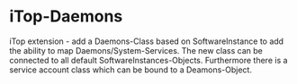 # iTop-Daemons
iTop extension - add a Daemons-Class based on SoftwareInstance to add the ability to map Daemons/System-Services. The new class can be connected to all default SoftwareInstances-Objects. Furthermore there is a service account class which can be bound to a Deamons-Object.
